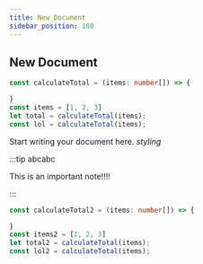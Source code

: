 ```yaml
---
title: New Document
sidebar_position: 100
---
```

## New Document

```typescript
const calculateTotal = (items: number[]) => {

}
const items = [1, 2, 3]
let total = calculateTotal(items);
const lol = calculateTotal(items);
```

Start writing your document here. _styling_

:::tip abcabc

This is an important note!!!!

:::

```typescript
const calculateTotal2 = (items: number[]) => {

}
const items2 = [1, 2, 3]
let total2 = calculateTotal(items);
const lol2 = calculateTotal(items);
```
